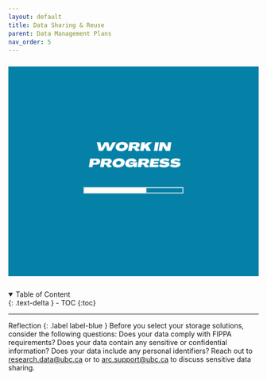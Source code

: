 ```yaml
---
layout: default
title: Data Sharing & Reuse
parent: Data Management Plans
nav_order: 5
---
```


<p style="margin-top:25px">
<img src="figures/work-in-progress.png" width="600"/>
</p>

<p style="margin-top:25px;margin-left:30px;margin-bottom:25px"></p>

<details open markdown="block">
  <summary>
    Table of Content
  </summary>
  {: .text-delta }
 - TOC
{:toc}
</details>


---


Reflection
{: .label label-blue }
    Before you select your storage solutions, consider the following questions: 
    Does your data comply with FIPPA requirements? 
    Does your data contain any sensitive or confidential information? 
    Does your data include any personal identifiers? 
    Reach out to research.data@ubc.ca or to arc.support@ubc.ca to discuss sensitive data sharing. 